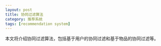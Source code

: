 ```yaml
---
layout: post
title: 协同过滤算法
category: 推荐系统
tags: [recommendation system]
---
```

本文将介绍协同过滤算法，包括基于用户的协同过滤和基于物品的协同过滤等。